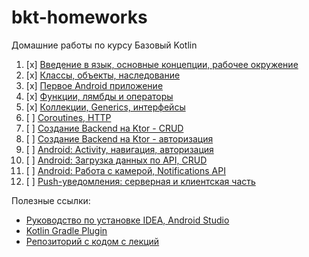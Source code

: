 # bkt-homeworks

Домашние работы по курсу Базовый Kotlin

1. [x] [Введение в язык, основные концепции, рабочее окружение](intro/)
1. [x] [Классы, объекты, наследование](oop/)
1. [x] [Первое Android приложение](first-app/)
1. [x] [Функции, лямбды и операторы](func/)
1. [x] [Коллекции, Generics, интерфейсы](collections/)
1. [ ] [Coroutines, HTTP](coroutines/)
1. [ ] [Создание Backend на Ktor - CRUD](api-crud/)
1. [ ] [Создание Backend на Ktor - авторизация](api-auth/)
1. [ ] [Android: Activity, навигация, авторизация](mobile-auth/)
1. [ ] [Android: Загрузка данных по API, CRUD](mobile-crud/)
1. [ ] [Android: Работа с камерой, Notifications API](media/)
1. [ ] [Push-уведомления: серверная и клиентская часть](push/)

Полезные ссылки:
* [Руководство по установке IDEA, Android Studio](./manuals/installation.md)
* [Kotlin Gradle Plugin](https://kotlinlang.org/docs/reference/using-gradle.html)
* [Репозиторий с кодом с лекций](https://github.com/netology-code/bkt-code)
